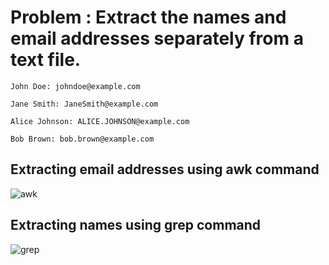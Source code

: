 # Problem : Extract the names and email addresses separately from a text file.
```
John Doe: johndoe@example.com

Jane Smith: JaneSmith@example.com

Alice Johnson: ALICE.JOHNSON@example.com

Bob Brown: bob.brown@example.com
```
## Extracting email addresses using awk command






![awk](https://github.com/user-attachments/assets/7bb38573-294d-4cbf-96f2-c13a2178a8bc)


## Extracting names using grep command


![grep](https://github.com/user-attachments/assets/39835422-517d-4448-801c-3325fe02fa1b)
